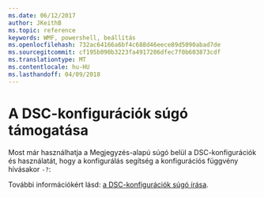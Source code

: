 ```yaml
---
ms.date: 06/12/2017
author: JKeithB
ms.topic: reference
keywords: WMF, powershell, beállítás
ms.openlocfilehash: 732ac64166a6bf4c688d46eece89d5090abad7de
ms.sourcegitcommit: cf195b090b3223fa4917206dfec7f0b603873cdf
ms.translationtype: MT
ms.contentlocale: hu-HU
ms.lasthandoff: 04/09/2018
---
```

# <a name="help-support-for-dsc-configurations"></a>A DSC-konfigurációk súgó támogatása

Most már használhatja a Megjegyzés-alapú súgó belül a DSC-konfigurációk és használatát, hogy a konfigurálás segítség a konfigurációs függvény hívásakor `-?`:

További információkért lásd: [a DSC-konfigurációk súgó írása](https://msdn.microsoft.com/powershell/dsc/confighelp).